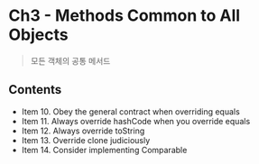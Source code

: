 # Ch3 - Methods Common to All Objects
> 모든 객체의 공통 메서드 

## Contents 
- Item 10. Obey the general contract when overriding equals
- Item 11. Always override hashCode when you override equals
- Item 12. Always override toString
- Item 13. Override clone judiciously
- Item 14. Consider implementing Comparable





